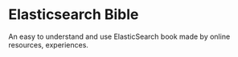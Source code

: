 
Elasticsearch Bible
=======

An easy to understand and use ElasticSearch book made by online resources, experiences.
